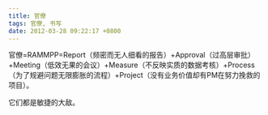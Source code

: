 ```yaml
---
title: 官僚
tags: 官僚, 书写
date: 2012-03-28 09:22:17 +0800
---
```



官僚=RAMMPP=Report（频密而无人细看的报告）+Approval（过高层审批）+Meeting（低效无果的会议）+Measure（不反映实质的数据考核）+Process（为了规避问题无限膨胀的流程）+Project（没有业务价值却有PM在努力挽救的项目）。

它们都是敏捷的大敌。

